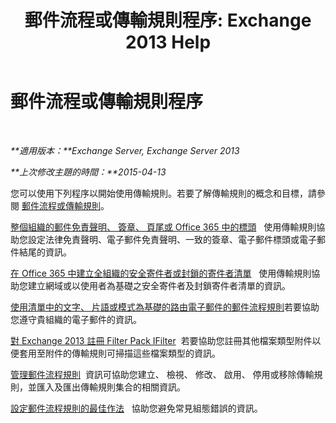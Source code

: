 ﻿---
title: '郵件流程或傳輸規則程序: Exchange 2013 Help'
TOCTitle: 郵件流程或傳輸規則程序
ms:assetid: f45f6eef-9e35-4ef4-97fa-1f6e277d14a1
ms:mtpsurl: https://technet.microsoft.com/zh-tw/library/Dn600440(v=EXCHG.150)
ms:contentKeyID: 61060517
ms.date: 05/21/2018
mtps_version: v=EXCHG.150
ms.translationtype: MT
---

# 郵件流程或傳輸規則程序

 

_**適用版本：**Exchange Server, Exchange Server 2013_

_**上次修改主題的時間：**2015-04-13_

您可以使用下列程序以開始使用傳輸規則。若要了解傳輸規則的概念和目標，請參閱 [郵件流程或傳輸規則](mail-flow-rules-transport-rules-in-exchange-2013-exchange-2013-help.md)。

[整個組織的郵件免責聲明、 簽章、 頁尾或 Office 365 中的標頭](https://technet.microsoft.com/zh-tw/library/dn600323\(v=exchg.150\))   使用傳輸規則協助您設定法律免責聲明、電子郵件免責聲明、一致的簽章、電子郵件標頭或電子郵件結尾的資訊。

[在 Office 365 中建立全組織的安全寄件者或封鎖的寄件者清單](https://technet.microsoft.com/zh-tw/library/dn198251\(v=exchg.150\))   使用傳輸規則協助您建立網域或以使用者為基礎之安全寄件者及封鎖寄件者清單的資訊。

[使用清單中的文字、 片語或模式為基礎的路由電子郵件的郵件流程規則](use-mail-flow-rules-to-route-email-based-on-a-list-of-words-phrases-or-patterns-exchange-2013-help.md)若要協助您遵守貴組織的電子郵件的資訊。

[對 Exchange 2013 註冊 Filter Pack IFilter](register-filter-pack-ifilters-with-exchange-2013-exchange-2013-help.md)  若要協助您註冊其他檔案類型附件以便套用至附件的傳輸規則可掃描這些檔案類型的資訊。

[管理郵件流程規則](manage-mail-flow-rules-exchange-2013-help.md)  資訊可協助您建立、 檢視、 修改、 啟用、 停用或移除傳輸規則，並匯入及匯出傳輸規則集合的相關資訊。

[設定郵件流程規則的最佳作法](best-practices-for-configuring-mail-flow-rules-exchange-2013-help.md)   協助您避免常見組態錯誤的資訊。

